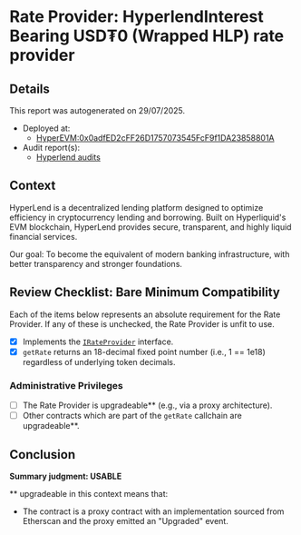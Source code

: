 
# Rate Provider: HyperlendInterest Bearing USD₮0 (Wrapped HLP) rate provider

## Details
This report was autogenerated on 29/07/2025.

- Deployed at:
    - [HyperEVM:0x0adfED2cFF26D1757073545FcF9f1DA23858801A](https://hyperevmscan.io/address/0x0adfED2cFF26D1757073545FcF9f1DA23858801A)
- Audit report(s):
    - [Hyperlend audits](https://hyperlend.finance/security)

## Context
HyperLend is a decentralized lending platform designed to optimize efficiency in cryptocurrency lending and borrowing. Built on Hyperliquid's EVM blockchain, HyperLend provides secure, transparent, and highly liquid financial services.

Our goal: To become the equivalent of modern banking infrastructure, with better transparency and stronger foundations.

## Review Checklist: Bare Minimum Compatibility
Each of the items below represents an absolute requirement for the Rate Provider. If any of these is unchecked, the Rate Provider is unfit to use.

- [x] Implements the [`IRateProvider`](https://github.com/balancer/balancer-v2-monorepo/blob/bc3b3fee6e13e01d2efe610ed8118fdb74dfc1f2/pkg/interfaces/contracts/pool-utils/IRateProvider.sol) interface.
- [x] `getRate` returns an 18-decimal fixed point number (i.e., 1 == 1e18) regardless of underlying token decimals.

### Administrative Privileges
- [ ] The Rate Provider is upgradeable** (e.g., via a proxy architecture).
- [ ] Other contracts which are part of the `getRate` callchain are upgradeable**.

## Conclusion
**Summary judgment: USABLE**

** upgradeable in this context means that:
- The contract is a proxy contract with an implementation sourced from Etherscan and the proxy emitted an "Upgraded" event.
    
